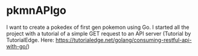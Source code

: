 # pkmnAPIgo

I want to create a pokedex of first gen pokemon using Go. I started all the project with a tutorial of a simple GET request to an API server (Tutorial by TutorialEdge. Here: https://tutorialedge.net/golang/consuming-restful-api-with-go/)


